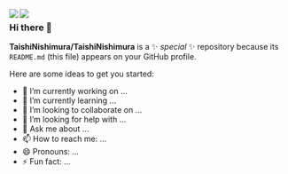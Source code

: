 <a href="https://github.com/anuraghazra/github-readme-stats">
<img align="left" src=https://github-readme-stats.vercel.app/api?username=TaishiNishimura&show_icons=true&title_color=ffffff&icon_color=FFCD58&text_color=ffffff&bg_color=DEG,ba65fd,5aa5f8,00d8ee />
</a>

<a href="https://github.com/anuraghazra/github-readme-stats">
<img align="left" src=https://github-readme-stats.vercel.app/api/top-langs/?username=TaishiNishimura&langs_count=3&title_color=ffffff&icon_color=FFCD58&text_color=ffffff&&bg_color=DEG,ba65fd,5aa5f8,00d8ee />
</a>


### Hi there 👋

**TaishiNishimura/TaishiNishimura** is a ✨ _special_ ✨ repository because its `README.md` (this file) appears on your GitHub profile.

Here are some ideas to get you started:

- 🔭 I’m currently working on ...
- 🌱 I’m currently learning ...
- 👯 I’m looking to collaborate on ...
- 🤔 I’m looking for help with ...
- 💬 Ask me about ...
- 📫 How to reach me: ...
- 😄 Pronouns: ...
- ⚡ Fun fact: ...
